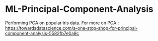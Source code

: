 # ML-Principal-Component-Analysis

Performing PCA on popular iris data.
For more on PCA : https://towardsdatascience.com/a-one-stop-shop-for-principal-component-analysis-5582fb7e0a9c
